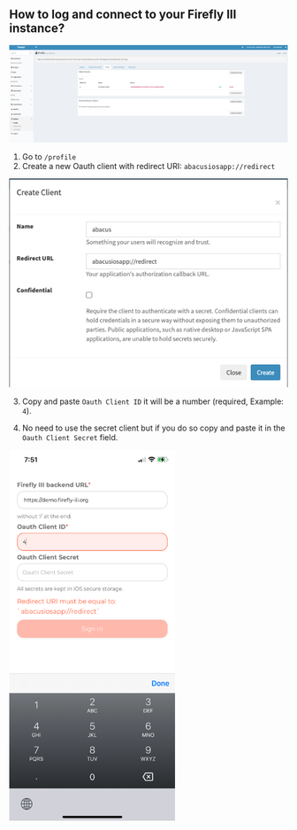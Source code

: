 ## How to log and connect to your Firefly III instance?


![img_1.png](img_1.png)
1. Go to `/profile` 
2. Create a new Oauth client with redirect URI: `abacusiosapp://redirect`

![img.png](img.png)

3. Copy and paste `Oauth Client ID` it will be a number (required, Example: `4`).

4. No need to use the secret client but if you do so copy and paste it in the `Oauth Client Secret` field.

<img alt="img_2.png" height="670" src="img_2.png" width="300"/>
